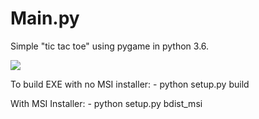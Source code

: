 # Main.py

Simple "tic tac toe" using pygame in python 3.6.

![](https://media.giphy.com/media/t6IZEPzHl5LBmz3ZXY/giphy.gif)

To build EXE with no MSI installer:
    - python setup.py build

With MSI Installer:
    - python setup.py bdist_msi
